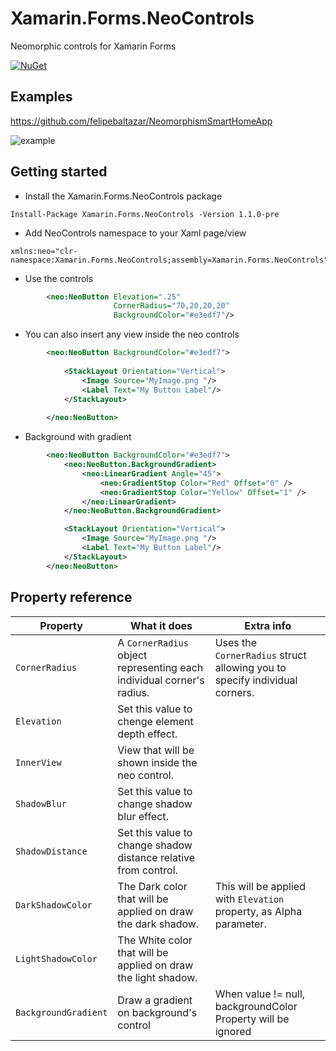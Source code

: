 # Xamarin.Forms.NeoControls

 Neomorphic controls for Xamarin Forms

 [![NuGet](https://img.shields.io/nuget/v/Xamarin.Forms.NeoControls.svg)](https://www.nuget.org/packages/Xamarin.Forms.NeoControls/)

## Examples

https://github.com/felipebaltazar/NeomorphismSmartHomeApp

![example](https://user-images.githubusercontent.com/19656249/80289178-62cdbc00-8713-11ea-9333-5e13ad8bc7fc.gif)


## Getting started

- Install the Xamarin.Forms.NeoControls package

 ```
 Install-Package Xamarin.Forms.NeoControls -Version 1.1.0-pre
 ```

- Add NeoControls namespace to your Xaml page/view

```xaml
xmlns:neo="clr-namespace:Xamarin.Forms.NeoControls;assembly=Xamarin.Forms.NeoControls"
```

- Use the controls

```xml
        <neo:NeoButton Elevation=".25"
                       CornerRadius="70,20,20,20"
                       BackgroundColor="#e3edf7"/>
```

- You can also insert any view inside the neo controls

```xml
        <neo:NeoButton BackgroundColor="#e3edf7">
            
            <StackLayout Orientation="Vertical">
                <Image Source="MyImage.png "/>
                <Label Text="My Button Label"/>
            </StackLayout>
            
        </neo:NeoButton>
```

- Background with gradient

```xml
        <neo:NeoButton BackgroundColor="#e3edf7">
            <neo:NeoButton.BackgroundGradient>
                <neo:LinearGradient Angle="45">
                    <neo:GradientStop Color="Red" Offset="0" />
                    <neo:GradientStop Color="Yellow" Offset="1" />
                </neo:LinearGradient>
            </neo:NeoButton.BackgroundGradient>

            <StackLayout Orientation="Vertical">
                <Image Source="MyImage.png "/>
                <Label Text="My Button Label"/>
            </StackLayout>
        </neo:NeoButton>
```
## Property reference

| Property            | What it does                                                          | Extra info                                                                 |
| ------------------- | --------------------------------------------------------------------- | -------------------------------------------------------------------------- |
| `CornerRadius`      | A `CornerRadius` object representing each individual corner's radius. | Uses the `CornerRadius` struct allowing you to specify individual corners. |
| `Elevation`         | Set this value to chenge element depth effect.                        |                                                                            |
| `InnerView`         | View that will be shown inside the neo control.                       |                                                                            |
| `ShadowBlur`        | Set this value to change shadow blur effect.                          |                                                                            |
| `ShadowDistance`    | Set this value to change shadow distance relative from control.       |                                                                            |
| `DarkShadowColor`   | The Dark color that will be applied on draw the dark shadow.          | This will be applied with `Elevation` property, as Alpha parameter.        |
| `LightShadowColor`  | The White color that will be applied on draw the light shadow.        |                                                                            |
| `BackgroundGradient`| Draw a gradient on background's control                               | When value != null, backgroundColor Property will be ignored               |
